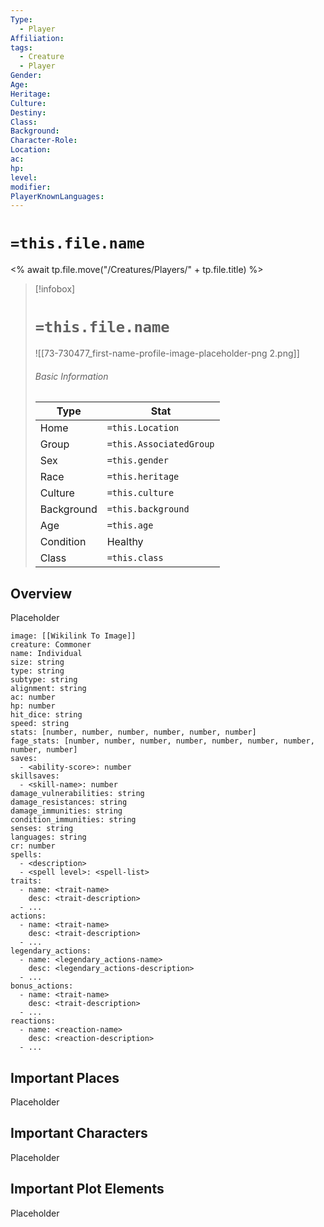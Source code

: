 ```yaml
---
Type:
  - Player
Affiliation: 
tags:
  - Creature
  - Player
Gender: 
Age: 
Heritage: 
Culture: 
Destiny: 
Class: 
Background: 
Character-Role: 
Location: 
ac: 
hp: 
level: 
modifier: 
PlayerKnownLanguages:
---
```


# `=this.file.name`
<% await tp.file.move("/Creatures/Players/" + tp.file.title) %>

> [!infobox]
> # `=this.file.name`
> ![[73-730477_first-name-profile-image-placeholder-png 2.png]]
> ###### Basic Information
> Type |  Stat |
> ---|---|
> Home | `=this.Location` |
> Group | `=this.AssociatedGroup` |
> Sex | `=this.gender` |
> Race | `=this.heritage` |
> Culture | `=this.culture` |
> Background | `=this.background` |
> Age | `=this.age` |
> Condition | Healthy |
> Class | `=this.class` |
> 
## Overview

Placeholder


```statblock
image: [[Wikilink To Image]]
creature: Commoner
name: Individual
size: string
type: string
subtype: string
alignment: string
ac: number
hp: number
hit_dice: string
speed: string
stats: [number, number, number, number, number, number]
fage_stats: [number, number, number, number, number, number, number, number, number]
saves:
  - <ability-score>: number
skillsaves:
  - <skill-name>: number
damage_vulnerabilities: string
damage_resistances: string
damage_immunities: string
condition_immunities: string
senses: string
languages: string
cr: number
spells:
  - <description>
  - <spell level>: <spell-list>
traits:
  - name: <trait-name>
    desc: <trait-description>
  - ...
actions:
  - name: <trait-name>
    desc: <trait-description>
  - ...
legendary_actions:
  - name: <legendary_actions-name>
    desc: <legendary_actions-description>
  - ...
bonus_actions:
  - name: <trait-name>
    desc: <trait-description>
  - ...
reactions:
  - name: <reaction-name>
    desc: <reaction-description>
  - ...
```


## Important Places

Placeholder

## Important Characters

Placeholder

## Important Plot Elements

Placeholder